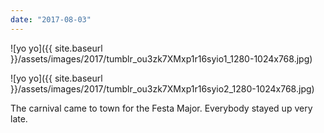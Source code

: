 ```yaml
---
date: "2017-08-03"
---
```


![yo yo]({{ site.baseurl }}/assets/images/2017/tumblr_ou3zk7XMxp1r16syio1_1280-1024x768.jpg)

![yo yo]({{ site.baseurl }}/assets/images/2017/tumblr_ou3zk7XMxp1r16syio2_1280-1024x768.jpg)

The carnival came to town for the Festa Major. Everybody stayed up very late.
